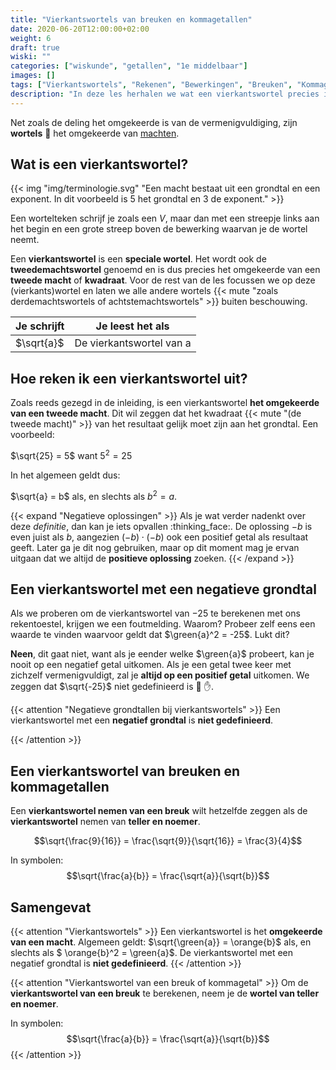 ```yaml
---
title: "Vierkantswortels van breuken en kommagetallen"
date: 2020-06-20T12:00:00+02:00
weight: 6
draft: true
wiski: ""
categories: ["wiskunde", "getallen", "1e middelbaar"]
images: []
tags: ["Vierkantswortels", "Rekenen", "Bewerkingen", "Breuken", "Kommagetallen", "Rationale getallen"]
description: "In deze les herhalen we wat een vierkantswortel precies is en leren we de vierkantswortel te nemen van breuken en kommagetallen."
---
```

Net zoals de deling het omgekeerde is van de vermenigvuldiging, zijn **wortels** :carrot: het omgekeerde van [machten](../machten). 
## Wat is een vierkantswortel?

{{< img "img/terminologie.svg" "Een macht bestaat uit een grondtal en een exponent. In dit voorbeeld is 5 het grondtal en 3 de exponent." >}}


Een wortelteken schrijf je zoals een *V*, maar dan met een streepje links aan het begin en een grote streep boven de bewerking waarvan
je de wortel neemt.

Een **vierkantswortel** is een **speciale wortel**. Het wordt ook de **tweedemachtswortel** genoemd en is dus precies het omgekeerde van een **tweede macht** of **kwadraat**. Voor de rest van de les focussen we op deze (vierkants)wortel en laten we alle andere wortels {{< mute "zoals derdemachtswortels of achtstemachtswortels" >}} buiten beschouwing.

| Je schrijft  | Je leest het als         |
|--------------|--------------------------|
| $\sqrt{a}$   | De vierkantswortel van a |

## Hoe reken ik een vierkantswortel uit?
Zoals reeds gezegd in de inleiding, is een vierkantswortel **het omgekeerde van een tweede macht**.
Dit wil zeggen dat het kwadraat {{< mute "(de tweede macht)" >}} van het resultaat gelijk moet zijn aan het grondtal. Een voorbeeld:

$\sqrt{25} = 5$ want $5^2 = 25$

In het algemeen geldt dus:

$\sqrt{a} = b$ als, en slechts als $b^2 =  a$.

{{< expand "Negatieve oplossingen" >}}
Als je wat verder nadenkt over deze *definitie*, dan kan je iets opvallen :thinking_face:. De oplossing $-b$ is even juist als $b$, aangezien $(-b) \cdot (-b)$ ook een positief getal als resultaat geeft. Later ga je dit nog gebruiken, maar op dit moment mag je ervan uitgaan dat we altijd de **positieve oplossing** zoeken.
{{< /expand >}}

## Een vierkantswortel met een negatieve grondtal
Als we proberen om de vierkantswortel van $-25$ te berekenen met ons rekentoestel, krijgen we een foutmelding. Waarom?
Probeer zelf eens een waarde te vinden waarvoor geldt dat $\green{a}^2 = -25$. Lukt dit?

**Neen**, dit gaat niet, want als je eender welke $\green{a}$ probeert, kan je nooit op een negatief getal uitkomen. Als je
een getal twee keer met zichzelf vermenigvuldigt, zal je **altijd op een positief getal** uitkomen. We zeggen dat $\sqrt{-25}$ niet
gedefinieerd is :stop_sign: :raised_hand:.

{{< attention "Negatieve grondtallen bij vierkantswortels" >}}
Een vierkantswortel met een **negatief grondtal** is **niet gedefinieerd**.

{{< /attention >}}

## Een vierkantswortel van breuken en kommagetallen
Een **vierkantswortel nemen van een breuk** wilt hetzelfde zeggen als de **vierkantswortel** nemen van **teller en noemer**.

$$\sqrt{\frac{9}{16}} = \frac{\sqrt{9}}{\sqrt{16}} = \frac{3}{4}$$

In symbolen:
$$\sqrt{\frac{a}{b}} = \frac{\sqrt{a}}{\sqrt{b}}$$

## Samengevat
{{< attention "Vierkantswortels" >}}
Een vierkantswortel is het **omgekeerde van een macht**. Algemeen geldt:
$\sqrt{\green{a}} = \orange{b}$ als, en slechts als $ \orange{b}^2 = \green{a}$. De vierkantswortel
met een negatief grondtal is **niet gedefinieerd**.
{{< /attention >}}

{{< attention "Vierkantswortel van een breuk of kommagetal" >}}
Om de **vierkantswortel van een breuk** te berekenen, neem je de **wortel van teller en noemer**.

In symbolen:
$$\sqrt{\frac{a}{b}} = \frac{\sqrt{a}}{\sqrt{b}}$$
{{< /attention >}}